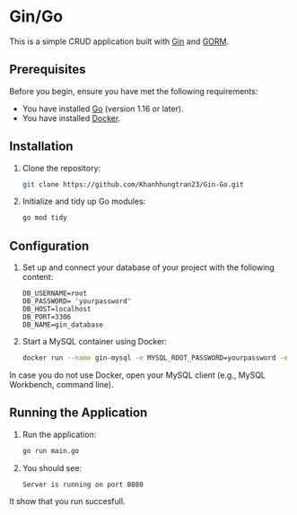 # Gin/Go

This is a simple CRUD application built with [Gin](https://github.com/gin-gonic/gin) and [GORM](https://gorm.io/).

## Prerequisites

Before you begin, ensure you have met the following requirements:
- You have installed [Go](https://golang.org/doc/install) (version 1.16 or later).
- You have installed [Docker](https://docs.docker.com/get-docker/).

## Installation

1. Clone the repository:
    ```sh
    git clone https://github.com/Khanhhungtran23/Gin-Go.git
    ```

2. Initialize and tidy up Go modules:
    ```sh
    go mod tidy
    ```

## Configuration

1. Set up and connect your database of your project with the following content:
    ```env
    DB_USERNAME=root
    DB_PASSWORD= 'yourpassword'
    DB_HOST=localhost
    DB_PORT=3306
    DB_NAME=gin_database
    ```
2. Start a MySQL container using Docker:
    ```sh
    docker run --name gin-mysql -e MYSQL_ROOT_PASSWORD=yourpassword -e MYSQL_DATABASE=gin_practice -p 3306:3306 -d mysql:latest
    ```
In case you do not use Docker, open your MySQL client (e.g., MySQL Workbench, command line).

## Running the Application

1. Run the application:
    ```sh
    go run main.go
    ```

2. You should see:
    ```plaintext
    Server is running on port 8080
    ```
It show that you run succesfull.
